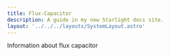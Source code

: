 ```yaml
---
title: Flux-Capacitor
description: A guide in my new Starlight docs site.
layout: '../../../layouts/SystemLayout.astro'
---
```


Information about flux capacitor 
